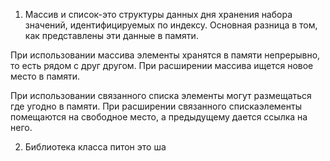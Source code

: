 1) Массив и список-это структуры данных дня хранения набора значений, идентифицируемых по индексу. Основная разница в том, как представлены эти данные в памяти. 

При использовании массива элементы хранятся в памяти непрерывно, то есть рядом с друг другом. При расширении массива ищется новое место в памяти.

При использовании связанного списка элементы могут размещаться где угодно в памяти. При расширении связанного спискаэлементы помещаются на свободное место, а предыдущему дается ссылка на него.

2) Библиотека класса питон это ша
